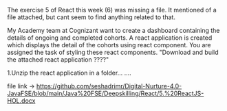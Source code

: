 The exercise 5 of React this week (6) was missing a file. It mentioned of a file attached, but cant seem to find anything related to that.

My Academy team at Cognizant want to create a dashboard containing the details of ongoing and completed cohorts. A react application is created which displays the detail of the cohorts using react component. You are assigned the task of styling these react components.
"Download and build the attached react application ????"

1.Unzip the react application in a folder...
....

file link -> https://github.com/seshadrimr/Digital-Nurture-4.0-JavaFSE/blob/main/Java%20FSE/Deepskilling/React/5.%20ReactJS-HOL.docx
